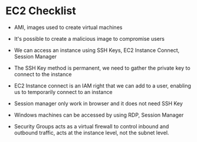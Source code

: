 # EC2 Checklist

 - AMI, images used to create virtual machines

 - It's possible to create a malicious image to compromise users

 - We can access an instance using SSH Keys, EC2 Instance Connect, Session Manager 

 - The SSH Key method is permanent, we need to gather the private key to connect to the instance

 - EC2 Instance connect is an IAM right that we can add to a user, enabling us to temporarily connect to an instance

 - Session manager only work in browser and it does not need SSH Key

 - Windows machines can be accessed by using RDP, Session Manager

 - Security Groups acts as a virtual firewall to control inbound and outbound traffic, acts at the instance level, not the subnet level.
